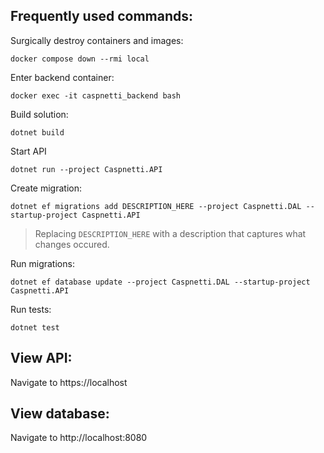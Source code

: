 ## Frequently used commands:

Surgically destroy containers and images:

```
docker compose down --rmi local
```

Enter backend container:

```
docker exec -it caspnetti_backend bash
```

Build solution:

```
dotnet build
```

Start API

```
dotnet run --project Caspnetti.API
```

Create migration:

```
dotnet ef migrations add DESCRIPTION_HERE --project Caspnetti.DAL --startup-project Caspnetti.API
```

> Replacing `DESCRIPTION_HERE` with a description that captures what changes occured.

Run migrations:

```
dotnet ef database update --project Caspnetti.DAL --startup-project Caspnetti.API
```

Run tests:

```
dotnet test
```

## View API:

Navigate to https://localhost

## View database:

Navigate to http://localhost:8080
